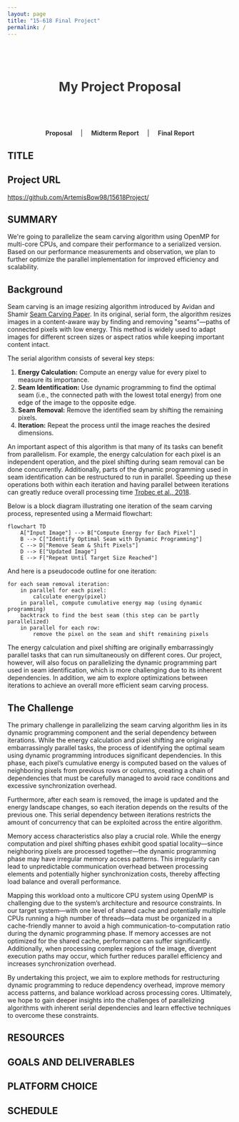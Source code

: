 ```yaml
---
layout: page
title: "15-618 Final Project"
permalink: /
---
```


<!-- Inline CSS for styling the title and navigation -->
<style>
.header-title {
  padding: 40px 20px;
  text-align: center;
  color: #333;
}
nav {
  text-align: center;
  margin: 20px 0;
}
nav a {
  margin: 0 15px;
  text-decoration: none;
  font-weight: bold;
  color: #333;
}
nav a:hover {
  color: #007acc;
}
</style>

<!-- Title Section -->
<div class="header-title">
  <h1>My Project Proposal</h1>
</div>

<!-- Navigation Links -->
<nav>
  <a href="/">Proposal</a> |
  <a href="/page1">Midterm Report</a> |
  <a href="/page2">Final Report</a>
</nav>

<!-- Main Content -->
## TITLE

## Project URL

<https://github.com/ArtemisBow98/15618Project/>

## SUMMARY

We're going to parallelize the seam carving algorithm using OpenMP for multi-core CPUs, and compare their performance to a serialized version. Based on our performance measurements and observation, we plan to further optimize the parallel implementation for improved efficiency and scalability.

## Background

Seam carving is an image resizing algorithm introduced by Avidan and Shamir [Seam Carving Paper](https://dl.acm.org/doi/pdf/10.1145/1275808.1276390). In its original, serial form, the algorithm resizes images in a content-aware way by finding and removing "seams"—paths of connected pixels with low energy. This method is widely used to adapt images for different screen sizes or aspect ratios while keeping important content intact.

The serial algorithm consists of several key steps:
1. **Energy Calculation:** Compute an energy value for every pixel to measure its importance.
2. **Seam Identification:** Use dynamic programming to find the optimal seam (i.e., the connected path with the lowest total energy) from one edge of the image to the opposite edge.
3. **Seam Removal:** Remove the identified seam by shifting the remaining pixels.
4. **Iteration:** Repeat the process until the image reaches the desired dimensions.

An important aspect of this algorithm is that many of its tasks can benefit from parallelism. For example, the energy calculation for each pixel is an independent operation, and the pixel shifting during seam removal can be done concurrently. Additionally, parts of the dynamic programming used in seam identification can be restructured to run in parallel. Speeding up these operations both within each iteration and having parallel between iterations can greatly reduce overall processing time [Trobec et al., 2018](https://doi.org/10.1007/978-3-319-98833-7).

Below is a block diagram illustrating one iteration of the seam carving process, represented using a Mermaid flowchart:

~~~mermaid
flowchart TD
    A["Input Image"] --> B["Compute Energy for Each Pixel"]
    B --> C["Identify Optimal Seam with Dynamic Programming"]
    C --> D["Remove Seam & Shift Pixels"]
    D --> E["Updated Image"]
    E --> F["Repeat Until Target Size Reached"]
~~~

And here is a pseudocode outline for one iteration:

~~~plaintext
for each seam removal iteration:
    in parallel for each pixel:
        calculate energy(pixel)
    in parallel, compute cumulative energy map (using dynamic programming)
    backtrack to find the best seam (this step can be partly parallelized)
    in parallel for each row:
        remove the pixel on the seam and shift remaining pixels
~~~

The energy calculation and pixel shifting are originally embarrassingly parallel tasks that can run simultaneously on different cores. Our project, however, will also focus on parallelizing the dynamic programming part used in seam identification, which is more challenging due to its inherent dependencies. In addition, we aim to explore optimizations between iterations to achieve an overall more efficient seam carving process.

## The Challenge

The primary challenge in parallelizing the seam carving algorithm lies in its dynamic programming component and the serial dependency between iterations. While the energy calculation and pixel shifting are originally embarrassingly parallel tasks, the process of identifying the optimal seam using dynamic programming introduces significant dependencies. In this phase, each pixel’s cumulative energy is computed based on the values of neighboring pixels from previous rows or columns, creating a chain of dependencies that must be carefully managed to avoid race conditions and excessive synchronization overhead.

Furthermore, after each seam is removed, the image is updated and the energy landscape changes, so each iteration depends on the results of the previous one. This serial dependency between iterations restricts the amount of concurrency that can be exploited across the entire algorithm.

Memory access characteristics also play a crucial role. While the energy computation and pixel shifting phases exhibit good spatial locality—since neighboring pixels are processed together—the dynamic programming phase may have irregular memory access patterns. This irregularity can lead to unpredictable communication overhead between processing elements and potentially higher synchronization costs, thereby affecting load balance and overall performance.

Mapping this workload onto a multicore CPU system using OpenMP is challenging due to the system’s architecture and resource constraints. In our target system—with one level of shared cache and potentially multiple CPUs running a high number of threads—data must be organized in a cache-friendly manner to avoid a high communication-to-computation ratio during the dynamic programming phase. If memory accesses are not optimized for the shared cache, performance can suffer significantly. Additionally, when processing complex regions of the image, divergent execution paths may occur, which further reduces parallel efficiency and increases synchronization overhead.

By undertaking this project, we aim to explore methods for restructuring dynamic programming to reduce dependency overhead, improve memory access patterns, and balance workload across processing cores. Ultimately, we hope to gain deeper insights into the challenges of parallelizing algorithms with inherent serial dependencies and learn effective techniques to overcome these constraints.

## RESOURCES

## GOALS AND DELIVERABLES

## PLATFORM CHOICE

## SCHEDULE
